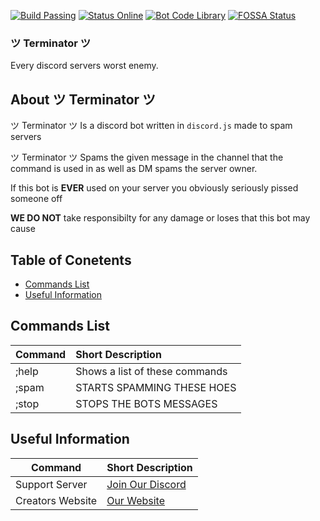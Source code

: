[![Build Passing](https://img.shields.io/badge/build-Passing%20-green.svg?style=flat)](https://github.com/GrimDesignsFiveM/NinjaBot2.0/) [![Status Online](https://img.shields.io/badge/status-Online%20-brightgreen.svg?style=flat)](https://github.com/GrimDesignsFiveM/NinjaBot2.0/) [![Bot Code Library](https://img.shields.io/badge/code-discord.js-yellowgreen.svg)](https://discord.js.org/#/) [![FOSSA Status](https://app.fossa.io/api/projects/git%2Bgithub.com%2FGrimDesignsFiveM%2FNinjaBot2.0.svg?type=shield)](https://app.fossa.io/projects/git%2Bgithub.com%2FGrimDesignsFiveM%2FNinjaBot2.0?ref=badge_shield)


###  ツ Terminator ツ 
Every discord servers worst enemy.


##  About ツ Terminator ツ

ツ Terminator ツ Is a discord bot written in ``discord.js`` made to spam servers

ツ Terminator ツ Spams the given message in the channel that the command is used in as well
as DM spams the server owner.

If this bot is __**EVER**__ used on your server you obviously seriously pissed someone off

__**WE DO NOT**__ take responsibilty for any damage or loses that this bot may cause

## Table of Conetents
- [Commands List](#commands)
- [Useful Information](#usefulinformation)

<a name="help"></a>
## Commands List

| Command           | Short Description      |
| ----------------- |:---------------------- |
| ;help | Shows a list of these commands |
| ;spam  | STARTS SPAMMING THESE HOES |
| ;stop |  STOPS THE BOTS MESSAGES  |


<a name="usefulinformation"></a>
## Useful Information
         
| Command | Short Description |
| ------- |:----------------- |
| Support Server | [Join Our Discord](https://discord.gg/k689m4K) |
| Creators Website  | [Our Website](https://the-watchers.webnode.com/blog/) |
